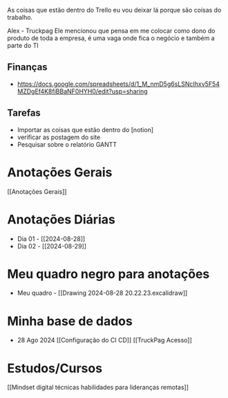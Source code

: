 As coisas que estão dentro do Trello eu vou deixar lá porque são coisas do trabalho. 

Alex - Truckpag 
Ele mencionou que pensa em me colocar como dono do produto de toda a empresa, é uma vaga onde fica o negócio e também a parte do TI
## Finanças
* https://docs.google.com/spreadsheets/d/1_M_nmD5g6sLSNcIhxv5F54MZDgEf4K8fiBBaNF0HYH0/edit?usp=sharing

## Tarefas 
- Importar as coisas que estão dentro do [notion]
- verificar as postagem do site
- Pesquisar sobre o relatório GANTT 

# Anotações Gerais
[[Anotações Gerais]]

# Anotações Diárias
* Dia 01 - [[2024-08-28]]
* Dia 02 - [[2024-08-29]]

# Meu quadro negro para anotações
* Meu quadro - [[Drawing 2024-08-28 20.22.23.excalidraw]]

# Minha base de dados 
* 28 Ago 2024 
[[Configuração do CI CD]]
[[TruckPag Acesso]]

# Estudos/Cursos
[[Mindset digital técnicas habilidades para lideranças remotas]]
